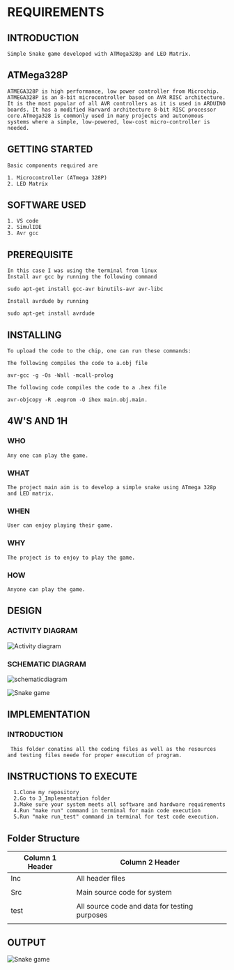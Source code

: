 
# REQUIREMENTS

## INTRODUCTION

    Simple Snake game developed with ATMega328p and LED Matrix.
  
## ATMega328P

    ATMEGA328P is high performance, low power controller from Microchip. ATMEGA328P is an 8-bit microcontroller based on AVR RISC architecture. It is the most popular of all AVR controllers as it is used in ARDUINO boards. It has a modified Harvard architecture 8-bit RISC processor core.ATmega328 is commonly used in many projects and autonomous systems where a simple, low-powered, low-cost micro-controller is needed. 
    
## GETTING STARTED

    Basic components required are
    
    1. Microcontroller (ATmega 328P)
    2. LED Matrix
    
## SOFTWARE USED

    1. VS code
    2. SimulIDE
    3. Avr gcc
    
 ## PREREQUISITE
 
    In this case I was using the terminal from linux
    Install avr gcc by running the following command  
    
    sudo apt-get install gcc-avr binutils-avr avr-libc
    
    Install avrdude by running
    
    sudo apt-get install avrdude
    
## INSTALLING

    To upload the code to the chip, one can run these commands:
    
    The following compiles the code to a.obj file
    
    avr-gcc -g -Os -Wall -mcall-prolog
    
    The following code compiles the code to a .hex file
    
    avr-objcopy -R .eeprom -O ihex main.obj.main.
    
 ## 4W'S AND 1H
 
 ### WHO
 
    Any one can play the game.
    
 ### WHAT
 
    The project main aim is to develop a simple snake using ATmega 328p and LED matrix.
    
 ### WHEN
 
    User can enjoy playing their game.
    
 ### WHY
 
    The project is to enjoy to play the game.
    
 ### HOW
 
    Anyone can play the game.
    
 ## DESIGN
 
 ### ACTIVITY DIAGRAM
 
 ![Activity diagram](https://user-images.githubusercontent.com/94168215/144235242-10710fae-bfee-43bf-8ee3-0818a25de747.png)
 
 
 


### SCHEMATIC DIAGRAM

 ![schematicdiagram](https://user-images.githubusercontent.com/94168215/144235351-883e00cf-08d1-4999-acbb-24dbf88ff054.png)





![Snake game](https://user-images.githubusercontent.com/94168215/144235381-70ade77b-1eef-44e6-8c7a-35ea8779cf90.png)



## IMPLEMENTATION
### INTRODUCTION

     This folder conatins all the coding files as well as the resources and testing files neede for proper execution of program.
     
## INSTRUCTIONS TO EXECUTE

      1.Clone my repository
      2.Go to 3_Implementation folder
      3.Make sure your system meets all software and hardware requirements
      4.Run "make run" command in terminal for main code execution
      5.Run "make run_test" command in terminal for test code execution.

## Folder Structure
|Column 1 Header |Column 2 Header |
|--- |--- 
|Inc |All header files|
| | |
|Src |Main source code for system|
| | |
|test |All source code and data for testing purposes|
| | |


## OUTPUT

![Snake game](https://user-images.githubusercontent.com/94168215/144235677-2d6f341a-5134-474f-8d6c-2178d4309083.gif)



